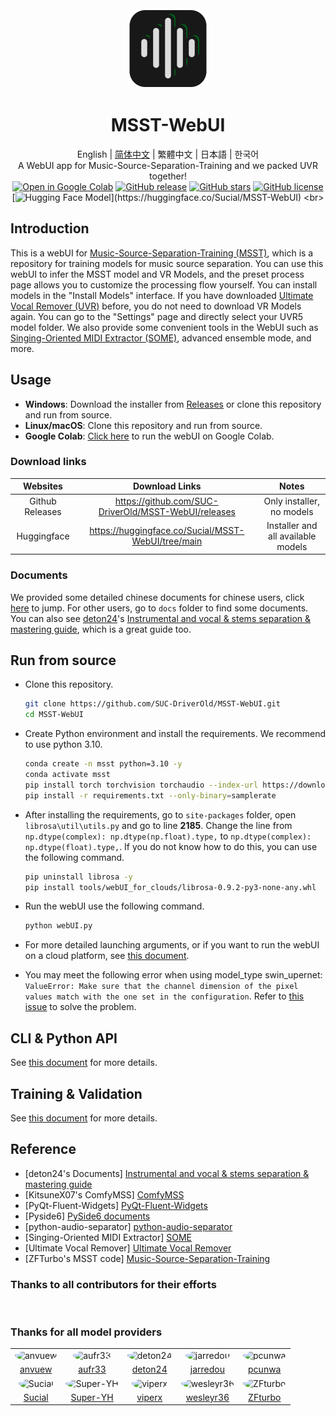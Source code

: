 <div align="center"><img src="docs/logo.png" alt="logo" width="128" height="128"></div>
<h1 align="center">MSST-WebUI</h1>
<div align="center">

English | [简体中文](docs/README_zh.md) | 繁體中文 | 日本語 | 한국어<br>
A WebUI app for Music-Source-Separation-Training and we packed UVR together!<br>
[![Open in Google Colab](https://colab.research.google.com/assets/colab-badge.svg)](https://colab.research.google.com/github/SUC-DriverOld/MSST-WebUI/blob/main/webUI_for_colab.ipynb)
[![GitHub release](https://img.shields.io/github/v/release/SUC-DriverOld/MSST-WebUI?label=Version)](https://github.com/SUC-DriverOld/MSST-WebUI/releases/latest)
[![GitHub stars](https://img.shields.io/github/stars/SUC-DriverOld/MSST-WebUI?label=Stars&color=blue&style=flat)](https://github.com/SUC-DriverOld/MSST-WebUI/stargazers)
[![GitHub license](https://img.shields.io/github/license/SUC-DriverOld/MSST-WebUI?label=License)](https://github.com/SUC-DriverOld/MSST-WebUI/blob/main/LICENSE)
[![Hugging Face Model](https://img.shields.io/badge/Hugging%20Face-Models-blue?)](https://huggingface.co/Sucial/MSST-WebUI)
<br>

</div>

## Introduction

This is a webUI for [Music-Source-Separation-Training (MSST)](https://github.com/ZFTurbo/Music-Source-Separation-Training), which is a repository for training models for music source separation. You can use this webUI to infer the MSST model and VR Models, and the preset process page allows you to customize the processing flow yourself. You can install models in the "Install Models" interface. If you have downloaded [Ultimate Vocal Remover (UVR)](https://github.com/Anjok07/ultimatevocalremovergui) before, you do not need to download VR Models again. You can go to the "Settings" page and directly select your UVR5 model folder. We also provide some convenient tools in the WebUI such as [Singing-Oriented MIDI Extractor (SOME)](https://github.com/openvpi/SOME/), advanced ensemble mode, and more.

## Usage

- **Windows**: Download the installer from [Releases](https://github.com/SUC-DriverOld/MSST-WebUI/releases) or clone this repository and run from source.<br>
- **Linux/macOS**: Clone this repository and run from source.<br>
- **Google Colab**: [Click here](https://colab.research.google.com/github/SUC-DriverOld/MSST-WebUI/blob/main/webUI_for_colab.ipynb) to run the webUI on Google Colab.

### Download links

|    Websites     | Download Links                                       | Notes                              |
|:---------------:|:----------------------------------------------------:|:----------------------------------:|
| Github Releases | https://github.com/SUC-DriverOld/MSST-WebUI/releases |      Only installer, no models     |
|   Huggingface   |  https://huggingface.co/Sucial/MSST-WebUI/tree/main  | Installer and all available models |

### Documents

We provided some detailed chinese documents for chinese users, click [here](https://r1kc63iz15l.feishu.cn/wiki/JSp3wk7zuinvIXkIqSUcCXY1nKc) to jump. For other users, go to `docs` folder to find some documents. You can also see [deton24](https://github.com/deton24)'s [Instrumental and vocal & stems separation & mastering guide](https://docs.google.com/document/d/17fjNvJzj8ZGSer7c7OFe_CNfUKbAxEh_OBv94ZdRG5c), which is a great guide too.

## Run from source

- Clone this repository.

  ```bash
  git clone https://github.com/SUC-DriverOld/MSST-WebUI.git
  cd MSST-WebUI
  ```

- Create Python environment and install the requirements. We recommend to use python 3.10.

  ```bash
  conda create -n msst python=3.10 -y
  conda activate msst
  pip install torch torchvision torchaudio --index-url https://download.pytorch.org/whl/cu121
  pip install -r requirements.txt --only-binary=samplerate
  ```

- After installing the requirements, go to `site-packages` folder, open `librosa\util\utils.py` and go to line **2185**. Change the line from `np.dtype(complex): np.dtype(np.float).type,` to `np.dtype(complex): np.dtype(float).type,`. If you do not know how to do this, you can use the following command.

  ```bash
  pip uninstall librosa -y
  pip install tools/webUI_for_clouds/librosa-0.9.2-py3-none-any.whl
  ```

- Run the webUI use the following command.

  ```bash
  python webUI.py
  ```

- For more detailed launching arguments, or if you want to run the webUI on a cloud platform, see [this document](docs/webui.md).

- You may meet the following error when using model_type swin_upernet: `ValueError: Make sure that the channel dimension of the pixel values match with the one set in the configuration`. Refer to [this issue](https://github.com/SUC-DriverOld/MSST-WebUI/issues/24) to solve the problem.

## CLI & Python API

See [this document](docs/inference.md) for more details.

## Training & Validation

See [this document](docs/training.md) for more details.

## Reference

- [deton24's Documents] [Instrumental and vocal & stems separation & mastering guide](https://docs.google.com/document/d/17fjNvJzj8ZGSer7c7OFe_CNfUKbAxEh_OBv94ZdRG5c)
- [KitsuneX07's ComfyMSS] [ComfyMSS](https://github.com/KitsuneX07/ComfyMSS)
- [PyQt-Fluent-Widgets] [PyQt-Fluent-Widgets](https://github.com/zhiyiYo/PyQt-Fluent-Widgets)
- [Pyside6] [PySide6 documents](https://doc.qt.io/qtforpython-6)
- [python-audio-separator] [python-audio-separator](https://github.com/nomadkaraoke/python-audio-separator)
- [Singing-Oriented MIDI Extractor] [SOME](https://github.com/openvpi/SOME/)
- [Ultimate Vocal Remover] [Ultimate Vocal Remover](https://github.com/Anjok07/ultimatevocalremovergui)
- [ZFTurbo's MSST code] [Music-Source-Separation-Training](https://github.com/ZFTurbo/Music-Source-Separation-Training)

### Thanks to all contributors for their efforts

<a href="https://github.com/SUC-DriverOld/MSST-WebUI/graphs/contributors" target="_blank">
  <img src="https://contrib.rocks/image?repo=SUC-DriverOld/MSST-WebUI" alt=""/>
</a>

### Thanks for all model providers

<table>
  <tr>
    <td style="text-align: center;"><img src="https://github.com/anvuew.png" style="width: 60px; height: 60px; border-radius: 50%;" alt="anvuew"></td>
    <td style="text-align: center;"><img src="https://github.com/aufr33.png" style="width: 60px; height: 60px; border-radius: 50%;" alt="aufr33"></td>
    <td style="text-align: center;"><img src="https://github.com/deton24.png" style="width: 60px; height: 60px; border-radius: 50%;" alt="deton24"></td>
    <td style="text-align: center;"><img src="https://github.com/jarredou.png" style="width: 60px; height: 60px; border-radius: 50%;" alt="jarredou"></td>
    <td style="text-align: center;"><img src="https://github.com/pcunwa.png" style="width: 60px; height: 60px; border-radius: 50%;" alt="pcunwa"></td>
  </tr>
  <tr>
    <td style="text-align: center;"><a href="https://github.com/anvuew">anvuew</a></td>
    <td style="text-align: center;"><a href="https://github.com/aufr33">aufr33</a></td>
    <td style="text-align: center;"><a href="https://github.com/deton24">deton24</a></td>
    <td style="text-align: center;"><a href="https://github.com/jarredou">jarredou</a></td>
    <td style="text-align: center;"><a href="https://github.com/pcunwa">pcunwa</a></td>
  </tr>
  <tr>
    <td style="text-align: center;"><img src="https://github.com/SUC-DriverOld.png" style="width: 60px; height: 60px; border-radius: 50%;" alt="Sucial"></td>
    <td style="text-align: center;"><img src="https://github.com/Super-YH.png" style="width: 60px; height: 60px; border-radius: 50%;" alt="Super-YH"></td>
    <td style="text-align: center;"><img src="https://github.com/playdasegunda.png" style="width: 60px; height: 60px; border-radius: 50%;" alt="viperx"></td>
    <td style="text-align: center;"><img src="https://github.com/wesleyr36.png" style="width: 60px; height: 60px; border-radius: 50%;" alt="wesleyr36"></td>
    <td style="text-align: center;"><img src="https://github.com/ZFTurbo.png" style="width: 60px; height: 60px; border-radius: 50%;" alt="ZFturbo"></td>
  </tr>
  <tr>
    <td style="text-align: center;"><a href="https://github.com/SUC-DriverOld">Sucial</a></td>
    <td style="text-align: center;"><a href="https://github.com/Super-YH">Super-YH</a></td>
    <td style="text-align: center;"><a href="https://github.com/playdasegunda">viperx</a></td>
    <td style="text-align: center;"><a href="https://github.com/wesleyr36">wesleyr36</a></td>
    <td style="text-align: center;"><a href="https://github.com/ZFTurbo">ZFturbo</a></td>
  </tr>
</table>
